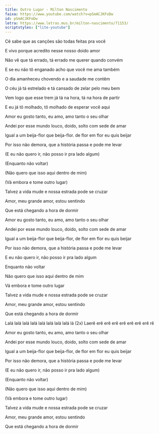 ```yaml
---
title: Outro Lugar - Milton Nascimento
faixa: https://www.youtube.com/watch?v=pSmACJKFoDw
id: pSmACJKFoDw
letra: https://www.letras.mus.br/milton-nascimento/71153/
scriptstyles: ["lite-youtube"]
---
```


Cê sabe que as canções são todas feitas pra você

E vivo porque acredito nesse nosso doido amor

Não vê que tá errado, tá errado me querer quando convém

E se eu não tô enganado acho que você me ama também

O dia amanheceu chovendo e a saudade me contêm

O céu já tá estrelado e tá cansado de zelar pelo meu bem

Vem logo que esse trem já tá na hora, tá na hora de partir

E eu já tô molhado, tô molhado de esperar você aqui

Amor eu gosto tanto, eu amo, amo tanto o seu olhar

Andei por esse mundo louco, doido, solto com sede de amar

Igual a um beija-flor que beija-flor. de flor em flor eu quis
beijar

Por isso não demora, que a história passa e pode me levar

(E eu não quero ir, não posso ir pra lado algum)

(Enquanto não voltar)

(Não quero que isso aqui dentro de mim)

(Vá embora e tome outro lugar)

Talvez a vida mude e nossa estrada pode se cruzar

Amor, meu grande amor, estou sentindo

Que está chegando a hora de dormir

Amor eu gosto tanto, eu amo, amo tanto o seu olhar

Andei por esse mundo louco, doido, solto com sede de amar

Igual a um beija-flor que beija-flor, de flor em flor eu quis beijar

Por isso não demora, que a história passa e pode me levar

E eu não quero ir, não posso ir pra lado algum

Enquanto não voltar

Não quero que isso aqui dentro de mim

Vá embora e tome outro lugar

Talvez a vida mude e nossa estrada pode se cruzar

Amor, meu grande amor, estou sentindo

Que está chegando a hora de dormir

Lalá lalá lalá lalá lalá lalá lalá lalá lá (2x)
Laerê erê erê erê erê erê erê erê rê

Amor eu gosto tanto, eu amo, amo tanto o seu olhar

Andei por esse mundo louco, doido, solto com sede de amar

Igual a um beija-flor que beija-flor, de flor em flor eu quis beijar

Por isso não demora, que a história passa e pode me levar

(E eu não quero ir, não posso ir pra lado algum)

(Enquanto não voltar)

(Não quero que isso aqui dentro de mim)

(Vá embora e tome outro lugar)

Talvez a vida mude e nossa estrada pode se cruzar

Amor, meu grande amor, estou sentindo

Que está chegando a hora de dormir

